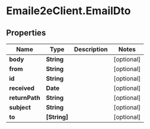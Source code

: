 # Emaile2eClient.EmailDto

## Properties
Name | Type | Description | Notes
------------ | ------------- | ------------- | -------------
**body** | **String** |  | [optional] 
**from** | **String** |  | [optional] 
**id** | **String** |  | [optional] 
**received** | **Date** |  | [optional] 
**returnPath** | **String** |  | [optional] 
**subject** | **String** |  | [optional] 
**to** | **[String]** |  | [optional] 



